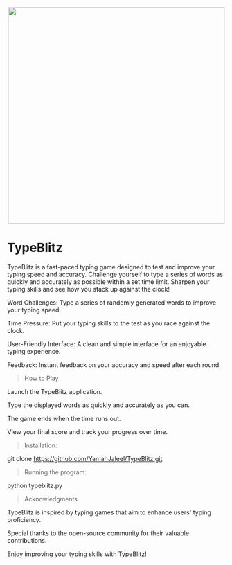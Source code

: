 <div align="center">
  <img src="https://media.giphy.com/media/kJV3yFjaVYtlP0CMOR/giphy.gif" width="500"/>
</div>

# TypeBlitz

TypeBlitz is a fast-paced typing game designed to test and improve your typing speed and accuracy. Challenge yourself to type a series of words as quickly and accurately as possible within a set time limit. Sharpen your typing skills and see how you stack up against the clock!

Word Challenges: Type a series of randomly generated words to improve your typing speed.

Time Pressure: Put your typing skills to the test as you race against the clock.

User-Friendly Interface: A clean and simple interface for an enjoyable typing experience.

Feedback: Instant feedback on your accuracy and speed after each round.

> How to Play

Launch the TypeBlitz application.

Type the displayed words as quickly and accurately as you can.

The game ends when the time runs out.

View your final score and track your progress over time.

> Installation:

git clone https://github.com/YamahJaleel/TypeBlitz.git

> Running the program: 

python typeblitz.py

> Acknowledgments

TypeBlitz is inspired by typing games that aim to enhance users' typing proficiency. 

Special thanks to the open-source community for their valuable contributions.

Enjoy improving your typing skills with TypeBlitz!
